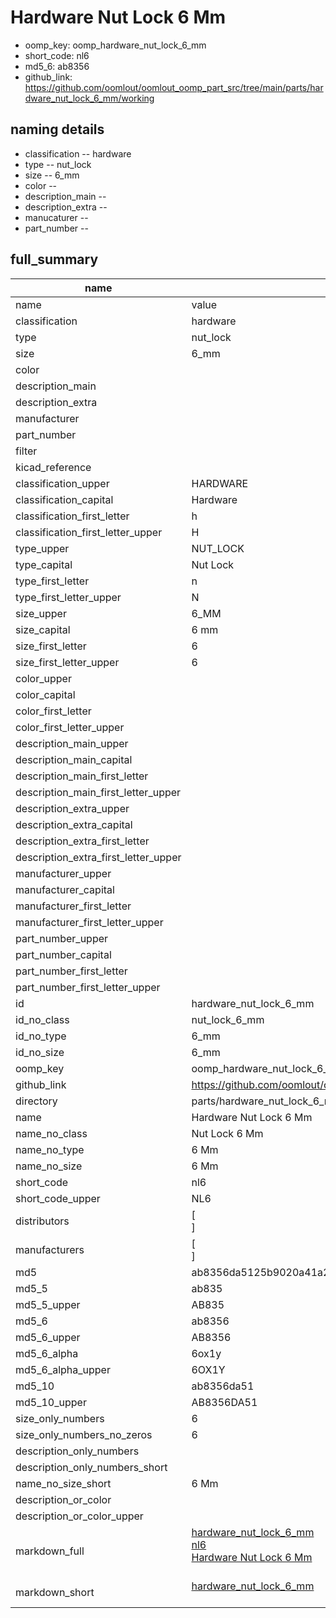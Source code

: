 # Hardware Nut Lock 6 Mm

  
* oomp_key: oomp_hardware_nut_lock_6_mm 
* short_code: nl6
* md5_6: ab8356  
* github_link: https://github.com/oomlout/oomlout_oomp_part_src/tree/main/parts/hardware_nut_lock_6_mm/working  
## naming details
* classification -- hardware
* type -- nut_lock
* size -- 6_mm
* color -- 
* description_main -- 
* description_extra -- 
* manucaturer -- 
* part_number -- 





## full_summary
| name | value | 
| --- | --- | 
| name | value | 
| classification | hardware | 
| type | nut_lock | 
| size | 6_mm | 
| color |  | 
| description_main |  | 
| description_extra |  | 
| manufacturer |  | 
| part_number |  | 
| filter |  | 
| kicad_reference |  | 
| classification_upper | HARDWARE | 
| classification_capital | Hardware | 
| classification_first_letter | h | 
| classification_first_letter_upper | H | 
| type_upper | NUT_LOCK | 
| type_capital | Nut Lock | 
| type_first_letter | n | 
| type_first_letter_upper | N | 
| size_upper | 6_MM | 
| size_capital | 6 mm | 
| size_first_letter | 6 | 
| size_first_letter_upper | 6 | 
| color_upper |  | 
| color_capital |  | 
| color_first_letter |  | 
| color_first_letter_upper |  | 
| description_main_upper |  | 
| description_main_capital |  | 
| description_main_first_letter |  | 
| description_main_first_letter_upper |  | 
| description_extra_upper |  | 
| description_extra_capital |  | 
| description_extra_first_letter |  | 
| description_extra_first_letter_upper |  | 
| manufacturer_upper |  | 
| manufacturer_capital |  | 
| manufacturer_first_letter |  | 
| manufacturer_first_letter_upper |  | 
| part_number_upper |  | 
| part_number_capital |  | 
| part_number_first_letter |  | 
| part_number_first_letter_upper |  | 
| id | hardware_nut_lock_6_mm | 
| id_no_class | nut_lock_6_mm | 
| id_no_type | 6_mm | 
| id_no_size | 6_mm | 
| oomp_key | oomp_hardware_nut_lock_6_mm | 
| github_link | https://github.com/oomlout/oomlout_oomp_part_src/tree/main/parts/hardware_nut_lock_6_mm/working | 
| directory | parts/hardware_nut_lock_6_mm | 
| name | Hardware Nut Lock 6 Mm | 
| name_no_class | Nut Lock 6 Mm | 
| name_no_type | 6 Mm | 
| name_no_size | 6 Mm | 
| short_code | nl6 | 
| short_code_upper | NL6 | 
| distributors | [<br>] | 
| manufacturers | [<br>] | 
| md5 | ab8356da5125b9020a41a25ab7ca1eb4 | 
| md5_5 | ab835 | 
| md5_5_upper | AB835 | 
| md5_6 | ab8356 | 
| md5_6_upper | AB8356 | 
| md5_6_alpha | 6ox1y | 
| md5_6_alpha_upper | 6OX1Y | 
| md5_10 | ab8356da51 | 
| md5_10_upper | AB8356DA51 | 
| size_only_numbers | 6 | 
| size_only_numbers_no_zeros | 6 | 
| description_only_numbers |  | 
| description_only_numbers_short |   | 
| name_no_size_short | 6 Mm | 
| description_or_color |   | 
| description_or_color_upper |   | 
| markdown_full | [hardware_nut_lock_6_mm](https://github.com/oomlout/oomlout_oomp_part_src/tree/main/parts/hardware_nut_lock_6_mm/working)<br>[nl6](https://github.com/oomlout/oomlout_oomp_part_src/tree/main/parts/hardware_nut_lock_6_mm/working)<br>[Hardware Nut Lock 6 Mm](https://github.com/oomlout/oomlout_oomp_part_src/tree/main/parts/hardware_nut_lock_6_mm/working)<br><br> | 
| markdown_short | [hardware_nut_lock_6_mm](https://github.com/oomlout/oomlout_oomp_part_src/tree/main/parts/hardware_nut_lock_6_mm/working)<br><br> | 
